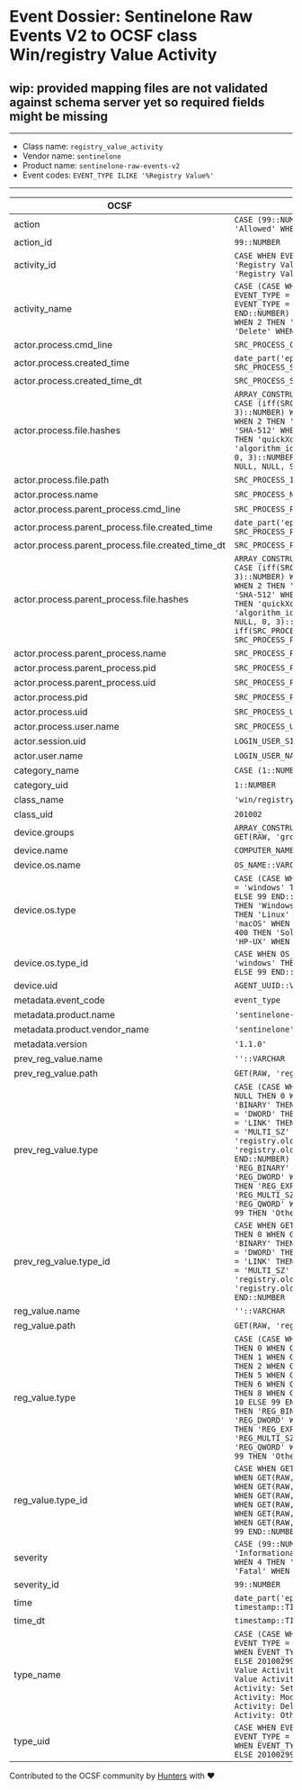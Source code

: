 # Event Dossier: Sentinelone Raw Events V2 to OCSF class Win/registry Value Activity

## wip: provided mapping files are not validated against schema server yet so required fields might be missing
---
* Class name: `registry_value_activity`
* Vendor name: `sentinelone`
* Product name: `sentinelone-raw-events-v2`
* Event codes: `EVENT_TYPE ILIKE '%Registry Value%'`
---

| OCSF | RAW |
| --- | --- |
| action | ```CASE (99::NUMBER) WHEN 0 THEN 'Unknown' WHEN 1 THEN 'Allowed' WHEN 2 THEN 'Denied' WHEN 99 THEN 'Other' END``` |
| action_id | ```99::NUMBER``` |
| activity_id | ```CASE WHEN EVENT_TYPE IS NULL THEN 0 WHEN EVENT_TYPE = 'Registry Value Modified' THEN 3 WHEN EVENT_TYPE = 'Registry Value Delete' THEN 4 ELSE 99 END::NUMBER``` |
| activity_name | ```CASE (CASE WHEN EVENT_TYPE IS NULL THEN 0 WHEN EVENT_TYPE = 'Registry Value Modified' THEN 3 WHEN EVENT_TYPE = 'Registry Value Delete' THEN 4 ELSE 99 END::NUMBER) WHEN 0 THEN 'Unknown' WHEN 1 THEN 'Get' WHEN 2 THEN 'Set' WHEN 3 THEN 'Modify' WHEN 4 THEN 'Delete' WHEN 99 THEN 'Other' END``` |
| actor.process.cmd_line | ```SRC_PROCESS_CMDLINE::VARCHAR``` |
| actor.process.created_time | ```date_part('epoch_milliseconds', SRC_PROCESS_START_TIME::TIMESTAMP_LTZ)``` |
| actor.process.created_time_dt | ```SRC_PROCESS_START_TIME::TIMESTAMP_LTZ``` |
| actor.process.file.hashes | ```ARRAY_CONSTRUCT(OBJECT_CONSTRUCT_KEEP_NULL('algorithm', CASE (iff(SRC_PROCESS_IMAGE_SHA256 is NULL, 0, 3)::NUMBER) WHEN 0 THEN 'Unknown' WHEN 1 THEN 'MD5' WHEN 2 THEN 'SHA-1' WHEN 3 THEN 'SHA-256' WHEN 4 THEN 'SHA-512' WHEN 5 THEN 'CTPH' WHEN 6 THEN 'TLSH' WHEN 7 THEN 'quickXorHash' WHEN 99 THEN 'Other' END, 'algorithm_id', iff(SRC_PROCESS_IMAGE_SHA256 is NULL, 0, 3)::NUMBER, 'value', iff(SRC_PROCESS_IMAGE_SHA256 is NULL, NULL, SRC_PROCESS_IMAGE_SHA256)::VARCHAR))``` |
| actor.process.file.path | ```SRC_PROCESS_IMAGE_PATH::VARCHAR``` |
| actor.process.name | ```SRC_PROCESS_NAME::VARCHAR``` |
| actor.process.parent_process.cmd_line | ```SRC_PROCESS_PARENT_CMDLINE::VARCHAR``` |
| actor.process.parent_process.file.created_time | ```date_part('epoch_milliseconds', SRC_PROCESS_PARENT_START_TIME::TIMESTAMP_LTZ)``` |
| actor.process.parent_process.file.created_time_dt | ```SRC_PROCESS_PARENT_START_TIME::TIMESTAMP_LTZ``` |
| actor.process.parent_process.file.hashes | ```ARRAY_CONSTRUCT(OBJECT_CONSTRUCT_KEEP_NULL('algorithm', CASE (iff(SRC_PROCESS_PARENT_IMAGE_SHA256 is NULL, 0, 3)::NUMBER) WHEN 0 THEN 'Unknown' WHEN 1 THEN 'MD5' WHEN 2 THEN 'SHA-1' WHEN 3 THEN 'SHA-256' WHEN 4 THEN 'SHA-512' WHEN 5 THEN 'CTPH' WHEN 6 THEN 'TLSH' WHEN 7 THEN 'quickXorHash' WHEN 99 THEN 'Other' END, 'algorithm_id', iff(SRC_PROCESS_PARENT_IMAGE_SHA256 is NULL, 0, 3)::NUMBER, 'value', iff(SRC_PROCESS_PARENT_IMAGE_SHA256 is NULL, NULL, SRC_PROCESS_PARENT_IMAGE_SHA256)::VARCHAR))``` |
| actor.process.parent_process.name | ```SRC_PROCESS_PARENT_NAME::VARCHAR``` |
| actor.process.parent_process.pid | ```SRC_PROCESS_PARENT_PID::NUMBER``` |
| actor.process.parent_process.uid | ```SRC_PROCESS_PARENT_UID::VARCHAR``` |
| actor.process.pid | ```SRC_PROCESS_PID::NUMBER``` |
| actor.process.uid | ```SRC_PROCESS_UID::VARCHAR``` |
| actor.process.user.name | ```SRC_PROCESS_USER_NAME::VARCHAR``` |
| actor.session.uid | ```LOGIN_USER_SID::VARCHAR``` |
| actor.user.name | ```LOGIN_USER_NAME::VARCHAR``` |
| category_name | ```CASE (1::NUMBER) WHEN 1 THEN 'System Activity' END``` |
| category_uid | ```1::NUMBER``` |
| class_name | ```'win/registry_value_activity'``` |
| class_uid | ```201002``` |
| device.groups | ```ARRAY_CONSTRUCT(OBJECT_CONSTRUCT_KEEP_NULL('uid', GET(RAW, 'group.id')::VARCHAR))``` |
| device.name | ```COMPUTER_NAME::VARCHAR``` |
| device.os.name | ```OS_NAME::VARCHAR``` |
| device.os.type | ```CASE (CASE WHEN OS_FAMILY IS NULL THEN 0 WHEN OS_FAMILY = 'windows' THEN 100 WHEN OS_FAMILY = 'linux' THEN 200 ELSE 99 END::NUMBER) WHEN 0 THEN 'Unknown' WHEN 100 THEN 'Windows' WHEN 101 THEN 'Windows Mobile' WHEN 200 THEN 'Linux' WHEN 201 THEN 'Android' WHEN 300 THEN 'macOS' WHEN 301 THEN 'iOS' WHEN 302 THEN 'iPadOS' WHEN 400 THEN 'Solaris' WHEN 401 THEN 'AIX' WHEN 402 THEN 'HP-UX' WHEN 99 THEN 'Other' END``` |
| device.os.type_id | ```CASE WHEN OS_FAMILY IS NULL THEN 0 WHEN OS_FAMILY = 'windows' THEN 100 WHEN OS_FAMILY = 'linux' THEN 200 ELSE 99 END::NUMBER``` |
| device.uid | ```AGENT_UUID::VARCHAR``` |
| metadata.event_code | ```event_type``` |
| metadata.product.name | ```'sentinelone-raw-events-v2'``` |
| metadata.product.vendor_name | ```'sentinelone'``` |
| metadata.version | ```'1.1.0'``` |
| prev_reg_value.name | ```''::VARCHAR``` |
| prev_reg_value.path | ```GET(RAW, 'registry.keyPath')::VARCHAR``` |
| prev_reg_value.type | ```CASE (CASE WHEN GET(RAW, 'registry.oldValueType') is NULL THEN 0 WHEN GET(RAW, 'registry.oldValueType') = 'BINARY' THEN 1 WHEN GET(RAW, 'registry.oldValueType') = 'DWORD' THEN 2 WHEN GET(RAW, 'registry.oldValueType') = 'LINK' THEN 5 WHEN GET(RAW, 'registry.oldValueType') = 'MULTI_SZ' THEN 6 WHEN GET(RAW, 'registry.oldValueType') = 'QWORD' THEN 8 WHEN GET(RAW, 'registry.oldValueType') = 'SZ' THEN 10 ELSE 99 END::NUMBER) WHEN 0 THEN 'Unknown' WHEN 1 THEN 'REG_BINARY' WHEN 10 THEN 'REG_SZ' WHEN 2 THEN 'REG_DWORD' WHEN 3 THEN 'REG_DWORD_BIG_ENDIAN' WHEN 4 THEN 'REG_EXPAND_SZ' WHEN 5 THEN 'REG_LINK' WHEN 6 THEN 'REG_MULTI_SZ' WHEN 7 THEN 'REG_NONE' WHEN 8 THEN 'REG_QWORD' WHEN 9 THEN 'REG_QWORD_LITTLE_ENDIAN' WHEN 99 THEN 'Other' END``` |
| prev_reg_value.type_id | ```CASE WHEN GET(RAW, 'registry.oldValueType') is NULL THEN 0 WHEN GET(RAW, 'registry.oldValueType') = 'BINARY' THEN 1 WHEN GET(RAW, 'registry.oldValueType') = 'DWORD' THEN 2 WHEN GET(RAW, 'registry.oldValueType') = 'LINK' THEN 5 WHEN GET(RAW, 'registry.oldValueType') = 'MULTI_SZ' THEN 6 WHEN GET(RAW, 'registry.oldValueType') = 'QWORD' THEN 8 WHEN GET(RAW, 'registry.oldValueType') = 'SZ' THEN 10 ELSE 99 END::NUMBER``` |
| reg_value.name | ```''::VARCHAR``` |
| reg_value.path | ```GET(RAW, 'registry.keyPath')::VARCHAR``` |
| reg_value.type | ```CASE (CASE WHEN GET(RAW, 'registry.valueType') is NULL THEN 0 WHEN GET(RAW, 'registry.valueType') = 'BINARY' THEN 1 WHEN GET(RAW, 'registry.valueType') = 'DWORD' THEN 2 WHEN GET(RAW, 'registry.valueType') = 'LINK' THEN 5 WHEN GET(RAW, 'registry.valueType') = 'MULTI_SZ' THEN 6 WHEN GET(RAW, 'registry.valueType') = 'QWORD' THEN 8 WHEN GET(RAW, 'registry.valueType') = 'SZ' THEN 10 ELSE 99 END::NUMBER) WHEN 0 THEN 'Unknown' WHEN 1 THEN 'REG_BINARY' WHEN 10 THEN 'REG_SZ' WHEN 2 THEN 'REG_DWORD' WHEN 3 THEN 'REG_DWORD_BIG_ENDIAN' WHEN 4 THEN 'REG_EXPAND_SZ' WHEN 5 THEN 'REG_LINK' WHEN 6 THEN 'REG_MULTI_SZ' WHEN 7 THEN 'REG_NONE' WHEN 8 THEN 'REG_QWORD' WHEN 9 THEN 'REG_QWORD_LITTLE_ENDIAN' WHEN 99 THEN 'Other' END``` |
| reg_value.type_id | ```CASE WHEN GET(RAW, 'registry.valueType') is NULL THEN 0 WHEN GET(RAW, 'registry.valueType') = 'BINARY' THEN 1 WHEN GET(RAW, 'registry.valueType') = 'DWORD' THEN 2 WHEN GET(RAW, 'registry.valueType') = 'LINK' THEN 5 WHEN GET(RAW, 'registry.valueType') = 'MULTI_SZ' THEN 6 WHEN GET(RAW, 'registry.valueType') = 'QWORD' THEN 8 WHEN GET(RAW, 'registry.valueType') = 'SZ' THEN 10 ELSE 99 END::NUMBER``` |
| severity | ```CASE (99::NUMBER) WHEN 0 THEN 'Unknown' WHEN 1 THEN 'Informational' WHEN 2 THEN 'Low' WHEN 3 THEN 'Medium' WHEN 4 THEN 'High' WHEN 5 THEN 'Critical' WHEN 6 THEN 'Fatal' WHEN 99 THEN 'Other' END``` |
| severity_id | ```99::NUMBER``` |
| time | ```date_part('epoch_milliseconds', timestamp::TIMESTAMP_LTZ)``` |
| time_dt | ```timestamp::TIMESTAMP_LTZ``` |
| type_name | ```CASE (CASE WHEN EVENT_TYPE IS NULL THEN 20100200 WHEN EVENT_TYPE = 'Registry Value Modified' THEN 20100203 WHEN EVENT_TYPE = 'Registry Value Delete' THEN 20100204 ELSE 20100299 END::NUMBER) WHEN 20100200 THEN 'Registry Value Activity: Unknown' WHEN 20100201 THEN 'Registry Value Activity: Get' WHEN 20100202 THEN 'Registry Value Activity: Set' WHEN 20100203 THEN 'Registry Value Activity: Modify' WHEN 20100204 THEN 'Registry Value Activity: Delete' WHEN 20100299 THEN 'Registry Value Activity: Other' END``` |
| type_uid | ```CASE WHEN EVENT_TYPE IS NULL THEN 20100200 WHEN EVENT_TYPE = 'Registry Value Modified' THEN 20100203 WHEN EVENT_TYPE = 'Registry Value Delete' THEN 20100204 ELSE 20100299 END::NUMBER``` |

Contributed to the OCSF community by [Hunters](https://www.hunters.security/) with ❤
